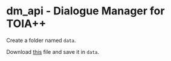 # dm_api - Dialogue Manager for TOIA++

Create a folder named `data`.

Download [this](https://drive.google.com/file/d/1idVigG9Sm8KnXZa8Fc3IzP674P1ZCcf4/view?usp=sharing) file and save it in `data`.
